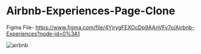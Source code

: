 # Airbnb-Experiences-Page-Clone

Figma File- https://www.figma.com/file/4YjrygFEXOcDp9AAnVFv7o/Airbnb-Experiences?node-id=0%3A1



![airbnb](https://user-images.githubusercontent.com/90528783/186223218-f0bbe20e-d49e-4a7d-ad09-eca27abe995b.JPG)
